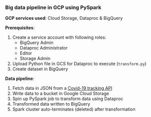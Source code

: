### Big data pipeline in GCP using PySpark

**GCP services used**: Cloud Storage, Dataproc & BigQuery

**Prerequisites**:
1. Create a service account with following roles:
    - BigQuery Admin
    - Dataproc Administrator
    - Editor
    - Storage Admin
2. Upload Python file in GCS for Dataproc to execute (`transform.py`)
3. Create dataset in BigQuery

**Data pipeline**:
1. Fetch data in JSON from a [Covid-19 tracking API](https://covidtracking.com/data/api/version-2)
2. Write data to a bucket in Google Cloud Storage
3. Spin up PySpark job to transform data using Dataproc
4. Transformed data written to BigQuery
5. Spark cluster auto-terminates (deleted) after transformation
